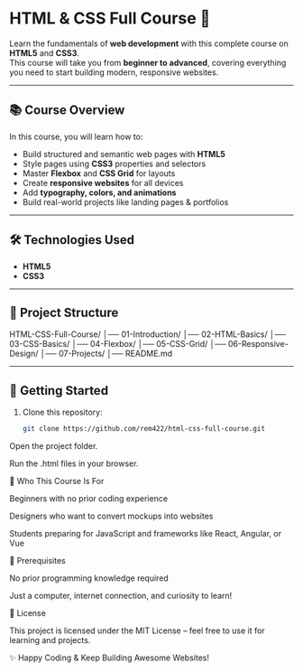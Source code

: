 # HTML & CSS Full Course 🚀  

Learn the fundamentals of **web development** with this complete course on **HTML5** and **CSS3**.  
This course will take you from **beginner to advanced**, covering everything you need to start building modern, responsive websites.  

---

## 📚 Course Overview  
In this course, you will learn how to:  
- Build structured and semantic web pages with **HTML5**  
- Style pages using **CSS3** properties and selectors  
- Master **Flexbox** and **CSS Grid** for layouts  
- Create **responsive websites** for all devices  
- Add **typography, colors, and animations**  
- Build real-world projects like landing pages & portfolios  

---

## 🛠️ Technologies Used  
- **HTML5**  
- **CSS3**  

---

## 📂 Project Structure  
HTML-CSS-Full-Course/
│── 01-Introduction/
│── 02-HTML-Basics/
│── 03-CSS-Basics/
│── 04-Flexbox/
│── 05-CSS-Grid/
│── 06-Responsive-Design/
│── 07-Projects/
│── README.md


---

## 🚀 Getting Started  
1. Clone this repository:  
   ```bash
   git clone https://github.com/rem422/html-css-full-course.git

Open the project folder.

Run the .html files in your browser.

🎯 Who This Course Is For

Beginners with no prior coding experience

Designers who want to convert mockups into websites

Students preparing for JavaScript and frameworks like React, Angular, or Vue

📌 Prerequisites

No prior programming knowledge required

Just a computer, internet connection, and curiosity to learn!

📝 License

This project is licensed under the MIT License – feel free to use it for learning and projects.

✨ Happy Coding & Keep Building Awesome Websites!